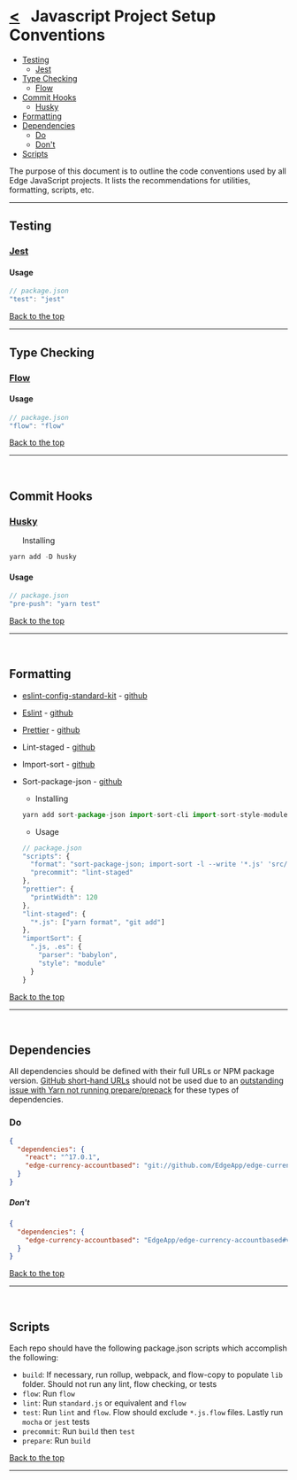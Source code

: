 # [<](README.md) &nbsp; Javascript Project Setup Conventions

* [Testing](#testing)
  * [Jest](#jest)
* [Type Checking](#type-checking)
  * [Flow](#flow)
* [Commit Hooks](#commit-hooks)
  * [Husky](#husky)
* [Formatting](#formatting)
* [Dependencies](#dependencies)
  * [Do](#do)
  * [Don't](#dont)
* [Scripts](#scripts)

The purpose of this document is to outline the code conventions used by all Edge JavaScript projects. It lists the recommendations for utilities, formatting, scripts, etc.

---

## Testing

### [Jest][Jest]

#### Usage

```javascript
// package.json
"test": "jest"
```

[Back to the top](#--javascript-project-setup-conventions)

---

## Type Checking

### [Flow][Flow]

#### Usage

```javascript
// package.json
"flow": "flow"
```

[Back to the top](#--javascript-project-setup-conventions)

---

&nbsp;

## Commit Hooks

### [Husky][Husky]

&nbsp;&nbsp;&nbsp;&nbsp;&nbsp;&nbsp;Installing

```javascript
yarn add -D husky

```

#### Usage

```javascript
// package.json
"pre-push": "yarn test"
```

[Back to the top](#--javascript-project-setup-conventions)

---

&nbsp;

## Formatting

* [eslint-config-standard-kit][eslint-config-standard-kit] - [github](https://github.com/swansontec/eslint-config-standard-kit/)
* [Eslint][Eslint] - [github](https://github.com/eslint/eslint)
* [Prettier][Prettier] - [github](https://github.com/prettier/prettier)
* Lint-staged - [github](https://github.com/okonet/lint-staged)
* Import-sort - [github](https://github.com/renke/import-sort)
* Sort-package-json - [github](https://github.com/keithamus/sort-package-json)

  * Installing

  ```javascript
  yarn add sort-package-json import-sort-cli import-sort-style-module prettier-eslint-cli lint-staged
  ```

  * Usage

  ```javascript
  // package.json
  "scripts": {
    "format": "sort-package-json; import-sort -l --write '*.js' 'src/**/*.js'; prettier-eslint --write '*.js' 'src/**/*.js'",
    "precommit": "lint-staged"
  },
  "prettier": {
    "printWidth": 120
  },
  "lint-staged": {
    "*.js": ["yarn format", "git add"]
  },
  "importSort": {
    ".js, .es": {
      "parser": "babylon",
      "style": "module"
    }
  }
  ```

[Back to the top](#--javascript-project-setup-conventions)

---

&nbsp;

## Dependencies

All dependencies should be defined with their full URLs or NPM package version. [GitHub short-hand URLs](https://docs.npmjs.com/cli/v6/configuring-npm/package-json#github-urls) should not be used due to an [outstanding issue with Yarn not running prepare/prepack](https://github.com/yarnpkg/yarn/issues/5235#issue-289053582) for these types of dependencies.

### Do

```json
{
  "dependencies": {
    "react": "^17.0.1",
    "edge-currency-accountbased": "git://github.com/EdgeApp/edge-currency-accountbased.git#v0.7.33"
  }
}
```

##### Don't

```json
{
  "dependencies": {
    "edge-currency-accountbased": "EdgeApp/edge-currency-accountbased#v0.7.33"
  }
}
```

[Back to the top](#--javascript-project-setup-conventions)

---

&nbsp;

## Scripts

Each repo should have the following package.json scripts which accomplish the following:

* `build`: If necessary, run rollup, webpack, and flow-copy to populate `lib` folder. Should not run any lint, flow checking, or tests
* `flow`: Run `flow`
* `lint`: Run `standard.js` or equivalent and `flow`
* `test`: Run `lint` and `flow`. Flow should exclude `*.js.flow` files. Lastly run `mocha` or `jest` tests
* `precommit`: Run `build` then `test`
* `prepare`: Run `build`

[Back to the top](#--javascript-project-setup-conventions)

---

[eslint-config-standard-kit]: https://www.swansontec.com/eslint-config-standard-kit/
[Eslint]: https://eslint.org/
[Prettier]: https://prettier.io/
[Husky]: https://github.com/typicode/husky
[Jest]:  http://jestjs.io/
[Flow]:  https://flow.org/
